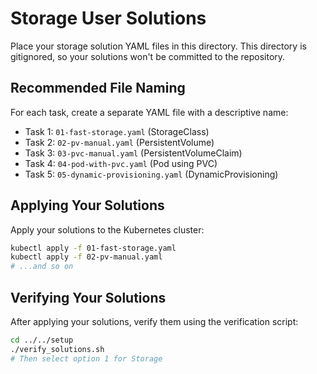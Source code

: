 # Storage User Solutions

Place your storage solution YAML files in this directory. This directory is gitignored, so your solutions won't be committed to the repository.

## Recommended File Naming

For each task, create a separate YAML file with a descriptive name:

- Task 1: `01-fast-storage.yaml` (StorageClass)
- Task 2: `02-pv-manual.yaml` (PersistentVolume)
- Task 3: `03-pvc-manual.yaml` (PersistentVolumeClaim)
- Task 4: `04-pod-with-pvc.yaml` (Pod using PVC)
- Task 5: `05-dynamic-provisioning.yaml` (DynamicProvisioning)

## Applying Your Solutions

Apply your solutions to the Kubernetes cluster:

```bash
kubectl apply -f 01-fast-storage.yaml
kubectl apply -f 02-pv-manual.yaml
# ...and so on
```

## Verifying Your Solutions

After applying your solutions, verify them using the verification script:

```bash
cd ../../setup
./verify_solutions.sh
# Then select option 1 for Storage
```
